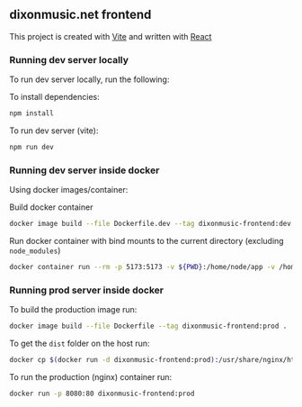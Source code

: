 ## dixonmusic.net frontend

This project is created with [Vite](https://vitejs.dev/) and written with [React](https://reactjs.org/)

### Running dev server locally

To run dev server locally, run the following:

To install dependencies:

```sh
npm install
```

To run dev server (vite):

```sh
npm run dev
```

### Running dev server inside docker

Using docker images/container:

Build docker container

```sh
docker image build --file Dockerfile.dev --tag dixonmusic-frontend:dev .
```

Run docker container with bind mounts to the current directory (excluding `node_modules`)

```sh
docker container run --rm -p 5173:5173 -v ${PWD}:/home/node/app -v /home/node/app/node_modules dixonmusic-frontend:dev
```

### Running prod server inside docker

To build the production image run:

```sh
docker image build --file Dockerfile --tag dixonmusic-frontend:prod .
```

To get the `dist` folder on the host run:

```sh
docker cp $(docker run -d dixonmusic-frontend:prod):/usr/share/nginx/html dist/
```


To run the production (nginx) container run:

```sh
docker run -p 8080:80 dixonmusic-frontend:prod
```

